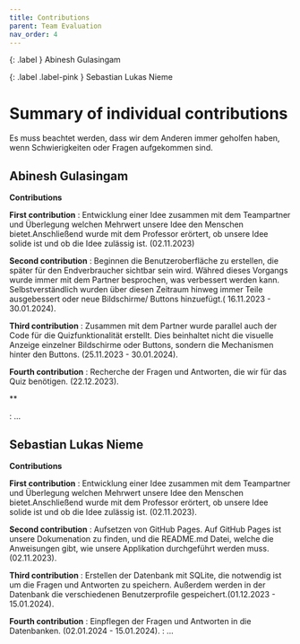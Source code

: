 ```yaml
---
title: Contributions
parent: Team Evaluation
nav_order: 4
---
```

{: .label }
Abinesh Gulasingam 

{: .label .label-pink }
Sebastian Lukas Nieme


# Summary of individual contributions


Es muss beachtet werden, dass wir dem Anderen immer geholfen haben, wenn Schwierigkeiten oder Fragen aufgekommen sind. 

## Abinesh Gulasingam

**Contributions**  

**First contribution** : Entwicklung einer Idee zusammen mit dem Teampartner und Überlegung welchen Mehrwert unsere Idee den Menschen bietet.Anschließend wurde mit dem Professor erörtert, ob unsere Idee solide ist und ob die Idee zulässig ist. (02.11.2023)

**Second contribution** : Beginnen die Benutzeroberfläche zu erstellen, die später für den Endverbraucher sichtbar sein wird. Währed dieses Vorgangs wurde immer mit dem Partner besprochen, was verbessert werden kann. Selbstverständlich wurden über diesen Zeitraum hinweg immer Teile ausgebessert oder neue Bildschirme/ Buttons hinzuefügt.( 16.11.2023 -  30.01.2024).

**Third contribution** : Zusammen mit dem Partner wurde parallel auch der Code für die Quizfunktionalität erstellt. Dies beinhaltet nicht die visuelle Anzeige einzelner Bildschirme oder Buttons, sondern die Mechanismen hinter den Buttons. (25.11.2023 - 30.01.2024).

**Fourth contribution** : Recherche der Fragen und Antworten, die wir für das Quiz benötigen. (22.12.2023).

**





: ...

## Sebastian Lukas Nieme

**Contributions**

**First contribution** : Entwicklung einer Idee zusammen mit dem Teampartner und Überlegung welchen Mehrwert unsere Idee den Menschen bietet.Anschließend wurde mit dem Professor erörtert, ob unsere Idee solide ist und ob die Idee zulässig ist. (02.11.2023).

**Second contribution** : Aufsetzen von GitHub Pages. Auf GitHub Pages ist unsere Dokumenation zu finden, und die README.md Datei, welche die Anweisungen gibt, wie unsere Applikation durchgeführt werden muss.(02.11.2023).

**Third contribution** : Erstellen der Datenbank mit SQLite, die notwendig ist um die Fragen und Antworten zu speichern. Außerdem werden in der Datenbank die verschiedenen Benutzerprofile gespeichert.(01.12.2023 - 15.01.2024).

**Fourth contribution** : Einpflegen der Fragen und Antworten in die Datenbanken. (02.01.2024 - 15.01.2024).
: ...
